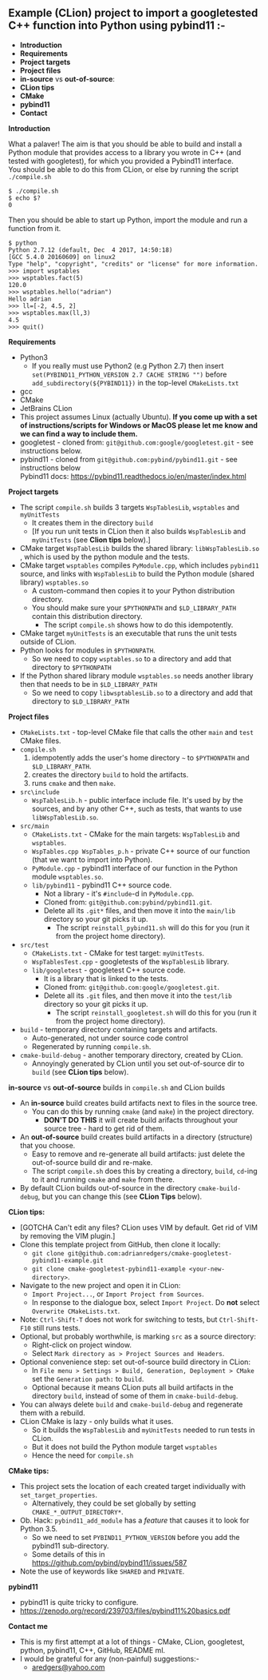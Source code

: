 Example (CLion) project to import a googletested C++ function into Python using pybind11 :-
-
- **Introduction**
- **Requirements**
- **Project targets**
- **Project files**
- **in-source** vs **out-of-source**:
- **CLion tips**
- **CMake**
- **pybind11**
- **Contact**


**Introduction**

What a palaver! The aim is that you should be able to build and install a Python
module that provides access to a library you wrote in C++ (and tested with googletest), for
which you provided a Pybind11 interface.  
You should be able to do this from CLion, or else by running the script `./compile.sh` 
```
$ ./compile.sh
$ echo $?
0
```

Then you should be able to start up Python, import the module and run a function from it.
```
$ python
Python 2.7.12 (default, Dec  4 2017, 14:50:18) 
[GCC 5.4.0 20160609] on linux2
Type "help", "copyright", "credits" or "license" for more information.
>>> import wsptables
>>> wsptables.fact(5)
120.0
>>> wsptables.hello("adrian")
Hello adrian
>>> ll=[-2, 4.5, 2]
>>> wsptables.max(ll,3)
4.5
>>> quit()
``` 

**Requirements**
- Python3 
    - If you really must use Python2 (e.g Python 2.7) then insert 
 `set(PYBIND11_PYTHON_VERSION 2.7 CACHE STRING "")` before
 `add_subdirectory(${PYBIND11})` in the top-level `CMakeLists.txt`
- gcc
- CMake
- JetBrains CLion
- This project assumes Linux (actually Ubuntu). **If you come up with a set of instructions/scripts
for Windows or MacOS please let me know and we can find a way to include them.**
- googletest - cloned from: `git@github.com:google/googletest.git` - see instructions below.
- pybind11 - cloned from `git@github.com:pybind/pybind11.git` - see instructions below  
Pybind11 docs: <https://pybind11.readthedocs.io/en/master/index.html> 

**Project targets**
- The script `compile.sh` builds 3 targets `WspTablesLib`, `wsptables` and `myUnitTests`
    - It creates them in the directory `build`
    - [If you run unit tests in CLion then it also builds `WspTablesLib` and `myUnitTests` (see **Clion tips** below).]
- CMake target `WspTablesLib` builds the shared library: `libWspTablesLib.so` , which is used by the python module and the tests.
- CMake target `wsptables` compiles `PyModule.cpp`, which includes `pybind11` source, and links with `WspTablesLib` to build the Python module (shared library) `wsptables.so`
    - A custom-command then copies it to your Python distribution directory.
    - You should make sure your `$PYTHONPATH` and `$LD_LIBRARY_PATH` contain this distribution directory.
        - The script `compile.sh` shows how to do this idempotently.
- CMake target `myUnitTests` is an executable that runs the unit tests outside of CLion.
- Python looks for modules in `$PYTHONPATH`.
    - So we need to copy `wsptables.so` to a directory and add that directory to `$PYTHONPATH`
- If the Python shared library module `wsptables.so` needs another library then that needs to be in `$LD_LIBRARY_PATH`
    - So we need to copy `libwsptablesLib.so` to a directory and add that directory to `$LD_LIBRARY_PATH`


**Project files**
- `CMakeLists.txt` - top-level CMake file that calls the other `main` and `test` CMake files.
- `compile.sh` 
    1) idempotently adds the user's home directory `~` to `$PYTHONPATH` and `$LD_LIBRARY_PATH`.
    2) creates the directory `build` to hold the artifacts.
    3) runs `cmake` and then `make`.
- `src\include`
    - `WspTablesLib.h` - public interface include file. It's used by by the sources,
    and by any other C++, such as tests, that wants to use `libWspTablesLib.so`.
- `src/main`
    - `CMakeLists.txt` - CMake for the main targets: `WspTablesLib` and `wsptables`.
    - `WspTables.cpp WspTables_p.h` - private C++ source of our function (that we want to import into Python).
    - `PyModule.cpp` - pybind11 interface of our function in the Python module `wsptables.so`.
    - `lib/pybind11` - pybind11 C++ source code.
        - Not a library - it's `#include`-d in `PyModule.cpp`.
        - Cloned from: `git@github.com:pybind/pybind11.git`.
        - Delete all its `.git*` files, and then move it into the `main/lib` directory so your git picks it up.  
            - The script `reinstall_pybind11.sh` will do this for you (run it from the project home directory).
- `src/test`
    - `CMakeLists.txt` - CMake for test target: `myUnitTests`.
    - `WspTablesTest.cpp` - googletests of the `WspTablesLib` library.
    - `lib/googletest` - googletest C++ source code.
        - It is a library that is linked to the tests.
        - Cloned from: `git@github.com:google/googletest.git`.
        - Delete all its `.git` files, and then move it into the `test/lib` directory so your git picks it up.
            - The script `reinstall_googletest.sh` will do this for you (run it from the project home directory).
- `build` - temporary directory containing targets and artifacts.
    - Auto-generated, not under source code control
    - Regenerated by running `compile.sh`.
- `cmake-build-debug` - another temporary directory, created by CLion.
    - Annoyingly generated by CLion until you set out-of-source dir to `build` (see **CLion tips** below).


**in-source** vs **out-of-source** builds in `compile.sh` and CLion builds
- An **in-source** build creates build artifacts next to files in the source tree.
    - You can do this by running `cmake` (and `make`) in the project directory.
        - **DON'T DO THIS** it will create build arifacts throughout your source tree - hard to get rid of them.
- An **out-of-source** build creates build artifacts in a directory (structure) that you choose.
    - Easy to remove and re-generate all build artifacts: just delete the out-of-source build dir and re-make.
    - The script `compile.sh` does this by creating a directory, `build`, `cd`-ing to it and running `cmake` and `make` from there.
- By default CLion builds out-of-source in the directory `cmake-build-debug`, but you can change this (see **CLion Tips** below).


**CLion tips:**
- [GOTCHA Can't edit any files? CLion uses VIM by default. Get rid of VIM by removing the VIM plugin.]
- Clone this template project from GitHub, then clone it locally:
    - `git clone git@github.com:adrianredgers/cmake-googletest-pybind11-example.git` 
    - `git clone cmake-googletest-pybind11-example <your-new-directory>`.
- Navigate to the new project and open it in CLion:
    - `Import Project...`, or `Import Project from Sources`.
    - In response to the dialogue box, select `Import Project`. Do **not** select `Overwrite CMakeLists.txt`.
- Note: `Ctrl-Shift-T` does not work for switching to tests, but `Ctrl-Shift-F10` still runs tests.
- Optional, but probably worthwhile, is marking `src` as a source directory:
    - Right-click on project window.
    - Select `Mark directory as > Project Sources and Headers`.
- Optional convenience step: set out-of-source build directory in CLion:
    - In `File menu > Settings > Build, Generation, Deployment > CMake`  set the `Generation path:` to `build`.
    - Optional because it means CLion puts all build artifacts in the directory `build`, instead of some of them in `cmake-build-debug`.
- You can always delete `build` and `cmake-build-debug` and regenerate them with a rebuild.
- CLion CMake is lazy - only builds what it uses.
    - So it builds the `WspTablesLib` and `myUnitTests` needed to run tests in CLion.
    - But it does not build the Python module target `wsptables`
    - Hence the need for `compile.sh`


**CMake tips:**
- This project sets the location of each created target individually with `set_target_properties`.
    - Alternatively, they could be set globally by setting `CMAKE_*_OUTPUT_DIRECTORY*`.
- Ob. Hack: `pybind11_add_module` has a _feature_ that causes it to look for Python 3.5.
    - So we need to set `PYBIND11_PYTHON_VERSION` before you add the pybind11 sub-directory.
    - Some details of this in <https://github.com/pybind/pybind11/issues/587>  
- Note the use of keywords like `SHARED` and `PRIVATE`.

**pybind11**
- pybind11 is quite tricky to configure.
- <https://zenodo.org/record/239703/files/pybind11%20basics.pdf>


**Contact me**
- This is my first attempt at a lot of things - CMake, CLion, googletest, python, pybind11, C++, GitHub, README ml.
- I would be grateful for any (non-painful) suggestions:-
    - aredgers@yahoo.com
        


